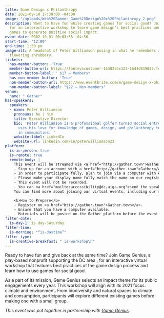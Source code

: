 ```yaml
---
title: Game Design x Philanthropy
date: 2021-09-10 17:39:00 -04:00
image: "/uploads/Web%20Banner_Game%20Design%20x%20Philanthropy_2.png"
description: Want to have fun while creating games for social good? Join Game Genius
  for an interactive workshop to learn game design’s best practices and how to use
  games to generate positive social impact.
event-date: 0002-10-01 00:03:58 -04:56
start-time: '12:00'
end-time: 1:30 pm
image-alt: A headshot of Peter Williamson posing in what he remembers as healthy,
  flowering shrubbery.
tickets:
  has-member-button: 'True'
  member-button-url: https://fontevacustomer-1638354c123-1641d839835.force.com/services/oauth2/authorize?client_id=3MVG9nthuDc9owbcOq7_07W.HriOQQPWTbMkrpOla.ajDQlTHf4_uby_mhwylcX.mJBU2O2SppTiZMS0J_HJd&response_type=code&redirect_uri=https://ikit.aiga.org/ikit_national_util/ikit-national-util-sso-redirect/&state=https%3A%2F%2Fdc.aiga.org%2F%3Fpost_type%3Dikit_event%26p%3D447801%26redirect_source%3Deventbrite_register
  member-button-label: " $17 — Members"
  has-non-member-button: 'True'
  non-member-button-url: https://www.eventbrite.com/e/game-design-x-philanthropy-tickets-170371616090
  non-member-button-label: "$22 — Non-members"
venue:
  name: " Gather"
has-speakers:
  speakers:
  - name: Peter Williamson
    pronouns: he | him
    title: Executive Director
    bio: 'Peter Williamson is a professional golfer turned social entrepreneur who
      uses his love for knowledge of games, design, and philanthropy to catalyze change
      in communities. '
    website-label: LinkedIn
    website-url: linkedin.com/in/peterwilliamson23
platform:
  is-in-person: true
  is-remote: true
  remote-body: |
    This event will be streamed via <a href="http://gather.town">Gather</a>:
    - Sign up for an account with a href="http://gather.town">Gather</a> in advance of the event.
    - In order to participate fully, plan to join via a computer with enough bandwidth to support viewing video.
    - Please make your display name fully match the name on our registration list in order to ensure only those who have registered for the event are able to attend — and to create space for intimate conversations.
    - This event will not be recorded.
    - You can <a href="mailto:accessibility@dc.aiga.org">send the speaker questions ahead of time</a> which may be answered during the event or ask questions live during the event through the chat or by speaking off mute during the Q&A portion of the event.
    You can find more about joining our virtual events, including our refund policy, in our <a href=”https://2020.dcdesignweek.org/faqs/”>FAQs</a> and help with <a href="https://support.gather.town/help">troubleshooting Gather on their support page</a>.

    <b>How to Prepare</b>
    - Register on <a href="http://gather.town">Gather.town</a>.
    - Ensure that you have a computer available.
    - Materials will be posted on the Gather platform before the event.
filter-date:
  is-day-1: is day-Saturday
filter-time:
  is-morning: "“is-daytime”"
filter-type:
  is-creative-breakfast: " is-workshop\n"
---
```


Ready to have fun and give back at the same time? Join Game Genius, a play-based nonprofit supporting the DC area , for an interactive virtual workshop that features best practices of  the game design process and learn  how to use games for social good.

As a part of its mission, Game Genius selects an impact theme for its public engagements every year. This workshop will align with its  2021 focus: climate and environment. From biodiversity and natural spaces to climate and consumption, participants will explore different existing games before making one with a small group.


<i>This event was put together in partnership with <a href="https://www.gamegenius.org/">Game Genius</a>.</i>